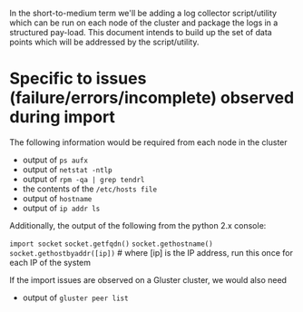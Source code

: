 In the short-to-medium term we'll be adding a log collector script/utility which can be run on each node of the cluster and package the logs in a structured pay-load. This document intends to build up the set of data points which will be addressed by the script/utility.

# Specific to issues (failure/errors/incomplete) observed during import

The following information would be required from each node in the cluster
* output of `ps aufx`
* output of `netstat -ntlp`
* output of `rpm -qa | grep tendrl`
* the contents of the `/etc/hosts file`
* output of `hostname`
* output of `ip addr ls`

Additionally, the output of the following from the python 2.x console:

`import socket`
`socket.getfqdn()`
`socket.gethostname()`
`socket.gethostbyaddr([ip])` # where [ip] is the IP address, run this once for each IP of the system

If the import issues are observed on a Gluster cluster, we would also need 
* output of `gluster peer list`
